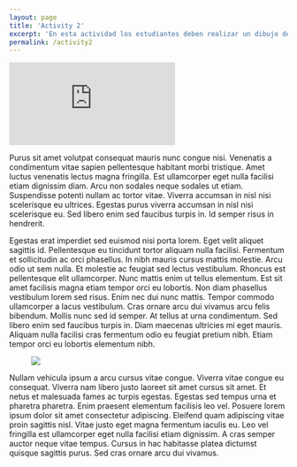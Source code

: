 ```yaml
---
layout: page
title: 'Activity 2'
excerpt: 'En esta actividad los estudiantes deben realizar un dibujo de los miembros mas importantes de su familia.'
permalink: /activity2
---
```

<div class="video">
  <iframe class="video-frame" src="https://www.youtube.com/embed/nU21rCWkuJw" title="YouTube video player" frameborder="0" allow="accelerometer; autoplay; clipboard-write; encrypted-media; gyroscope; picture-in-picture" allowfullscreen></iframe>
</div>

Purus sit amet volutpat consequat mauris nunc congue nisi. Venenatis a condimentum vitae sapien pellentesque habitant morbi tristique. Amet luctus venenatis lectus magna fringilla. Est ullamcorper eget nulla facilisi etiam dignissim diam. Arcu non sodales neque sodales ut etiam. Suspendisse potenti nullam ac tortor vitae. Viverra accumsan in nisl nisi scelerisque eu ultrices. Egestas purus viverra accumsan in nisl nisi scelerisque eu. Sed libero enim sed faucibus turpis in. Id semper risus in hendrerit.

Egestas erat imperdiet sed euismod nisi porta lorem. Eget velit aliquet sagittis id. Pellentesque eu tincidunt tortor aliquam nulla facilisi. Fermentum et sollicitudin ac orci phasellus. In nibh mauris cursus mattis molestie. Arcu odio ut sem nulla. Et molestie ac feugiat sed lectus vestibulum. Rhoncus est pellentesque elit ullamcorper. Nunc mattis enim ut tellus elementum. Est sit amet facilisis magna etiam tempor orci eu lobortis. Non diam phasellus vestibulum lorem sed risus. Enim nec dui nunc mattis. Tempor commodo ullamcorper a lacus vestibulum. Cras ornare arcu dui vivamus arcu felis bibendum. Mollis nunc sed id semper. At tellus at urna condimentum. Sed libero enim sed faucibus turpis in. Diam maecenas ultricies mi eget mauris. Aliquam nulla facilisi cras fermentum odio eu feugiat pretium nibh. Etiam tempor orci eu lobortis elementum nibh.

<figure class="full-width-image">
  <img src="https://images.unsplash.com/photo-1453749024858-4bca89bd9edc?ixlib=rb-1.2.1&ixid=MnwxMjA3fDB8MHxwaG90by1wYWdlfHx8fGVufDB8fHx8&auto=format&fit=crop&w=1120&q=80">
</figure>

Nullam vehicula ipsum a arcu cursus vitae congue. Viverra vitae congue eu consequat. Viverra nam libero justo laoreet sit amet cursus sit amet. Et netus et malesuada fames ac turpis egestas. Egestas sed tempus urna et pharetra pharetra. Enim praesent elementum facilisis leo vel. Posuere lorem ipsum dolor sit amet consectetur adipiscing. Eleifend quam adipiscing vitae proin sagittis nisl. Vitae justo eget magna fermentum iaculis eu. Leo vel fringilla est ullamcorper eget nulla facilisi etiam dignissim. A cras semper auctor neque vitae tempus. Cursus in hac habitasse platea dictumst quisque sagittis purus. Sed cras ornare arcu dui vivamus.
